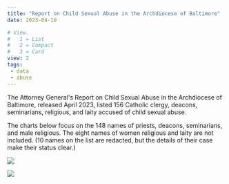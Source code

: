 ```yaml
---
title: "Report on Child Sexual Abuse in the Archdiocese of Baltimore"
date: 2023-04-10

# View.
#   1 = List
#   2 = Compact
#   3 = Card
view: 2
tags:
 - data
 - abuse
---
```


The Attorney General's Report on Child Sexual Abuse in the Archdiocese of Baltimore, released April 2023, listed 156 Catholic clergy, deacons, seminarians, religious, and laity accused of child sexual abuse. 

The charts below focus on the 148 names of priests, deacons, seminarians, and male religious. The eight names of women religious and laity are not included. (10 names on the list are redacted, but the details of their case make their status clear.)

![](/uploads/baltimore-report/Gender_Baltimore.png)

![](/uploads/baltimore-report/Age_Baltimore.png)
